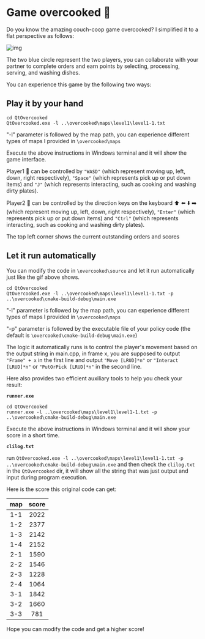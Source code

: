 # Game overcooked :rice:

Do you know the amazing couch-coop game overcooked? I simplified it to a flat perspective as follows:

![img](image/demo.gif)

The two blue circle represent the two players, you can collaborate with your partner to complete orders and earn points by selecting, processing, serving, and washing dishes.

You can experience this game by the following two ways:

## Play it by your hand

```
cd QtOvercooked
QtOvercooked.exe -l ..\overcooked\maps\level1\level1-1.txt
```

"-l" parameter is followed by the map path, you can experience different types of maps I provided in ```\overcooked\maps```

Execute the above instructions in Windows terminal and it will show the game interface.

Player1 :boy: can be controlled by ```"WASD"``` (which represent moving up, left, down, right respectively), ```"Space"``` (which represents pick up or put down items) and ```"J"``` (which represents interacting, such as cooking and washing dirty plates).

Player2 :girl: can be controlled by the direction keys on the keyboard :arrow_up: :arrow_left: :arrow_down: :arrow_right: (which represent moving up, left, down, right respectively), ```"Enter"``` (which represents pick up or put down items) and ```"Ctrl"``` (which represents interacting, such as cooking and washing dirty plates).

The top left corner shows the current outstanding orders and scores

## Let it run automatically

You can modify the code in ```\overcooked\source``` and let it run automatically just like the gif above shows.

```
cd QtOvercooked
QtOvercooked.exe -l ..\overcooked\maps\level1\level1-1.txt -p ..\overcooked\cmake-build-debug\main.exe
```
"-l" parameter is followed by the map path, you can experience different types of maps I provided in ```\overcooked\maps```

"-p" parameter is followed by the executable file of your policy code (the default is ```\overcooked\cmake-build-debug\main.exe```)

The logic it automatically runs is to control the player's movement based on the output string in main.cpp, in frame x, you are supposed to output ```"Frame" + x``` in the first line and output ```"Move [LRUD]*n"``` or ```"Interact [LRUD]*n"``` or ```"PutOrPick [LRUD]*n"``` in the second line.

Here also provides two efficient auxiliary tools to help you check your result: 

**`runner.exe`**

```
cd QtOvercooked
runner.exe -l ..\overcooked\maps\level1\level1-1.txt -p ..\overcooked\cmake-build-debug\main.exe
```
Execute the above instructions in Windows terminal and it will show your score in a short time.

**`clilog.txt`**

run ```QtOvercooked.exe -l ..\overcooked\maps\level1\level1-1.txt -p ..\overcooked\cmake-build-debug\main.exe``` and then check the ```clilog.txt``` in the `QtOvercooked` dir, it will show all the string that was just output and input during program execution.

Here is the score this original code can get: 

| map | score|
| :-: | :-: |
| 1-1 | 2022 |
| 1-2 | 2377 |
| 1-3 | 2142 |
| 1-4 | 2152 |
| 2-1 | 1590 |
| 2-2 | 1546 |
| 2-3 | 1228 |
| 2-4 | 1064 |
| 3-1 | 1842 |
| 3-2 | 1660 |
| 3-3 | 781 |

Hope you can modify the code and get a higher score!
